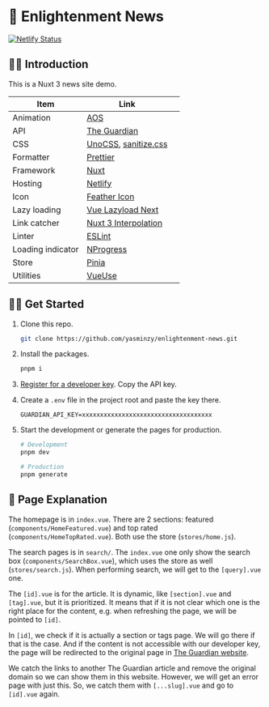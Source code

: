 # 📰 Enlightenment News

[![Netlify Status](https://api.netlify.com/api/v1/badges/e53bd9dd-bced-4727-99aa-125508586dfc/deploy-status)](https://app.netlify.com/sites/enlightenment/deploys)

## 🙋‍♀️ Introduction

This is a Nuxt 3 news site demo.

| Item              | Link                                                                                         |     |
| ----------------- | -------------------------------------------------------------------------------------------- | --- |
| Animation         | [AOS](https://michalsnik.github.io/aos/)                                                     |     |
| API               | [The Guardian](https://open-platform.theguardian.com/)                                       |     |
| CSS               | [UnoCSS](https://unocss.antfu.me/), [sanitize.css](https://csstools.github.io/sanitize.css/) |     |
| Formatter         | [Prettier](https://prettier.io/)                                                             |     |
| Framework         | [Nuxt](https://v3.nuxtjs.org/)                                                               |     |
| Hosting           | [Netlify](https://www.netlify.com/)                                                          |     |
| Icon              | [Feather Icon](https://icones.js.org/collection/fe)                                          |
| Lazy loading      | [Vue Lazyload Next](https://github.com/caozhong1996/vue-lazyload-next)                       |
| Link catcher      | [Nuxt 3 Interpolation](https://github.com/daliborgogic/interpolation)                        |
| Linter            | [ESLint](https://eslint.org/)                                                                |     |
| Loading indicator | [NProgress](https://ricostacruz.com/nprogress/)                                              |     |
| Store             | [Pinia](https://pinia.vuejs.org/)                                                            |     |
| Utilities         | [VueUse](https://vueuse.org/)                                                                |     |

## 👩‍💻 Get Started

1. Clone this repo.

   ```bash
   git clone https://github.com/yasminzy/enlightenment-news.git
   ```

1. Install the packages.

   ```bash
   pnpm i
   ```

1. [Register for a developer key](https://bonobo.capi.gutools.co.uk/register/developer). Copy the API key.

1. Create a `.env` file in the project root and paste the key there.

   ```env
   GUARDIAN_API_KEY=xxxxxxxxxxxxxxxxxxxxxxxxxxxxxxxxxxxx
   ```

1. Start the development or generate the pages for production.

   ```bash
   # Development
   pnpm dev

   # Production
   pnpm generate
   ```

## 📁 Page Explanation

The homepage is in `index.vue`. There are 2 sections: featured (`components/HomeFeatured.vue`) and top rated (`components/HomeTopRated.vue`). Both use the store (`stores/home.js`).

The search pages is in `search/`. The `index.vue` one only show the search box (`components/SearchBox.vue`), which uses the store as well (`stores/search.js`). When performing search, we will get to the `[query].vue` one.

The `[id].vue` is for the article. It is dynamic, like `[section].vue` and `[tag].vue`, but it is prioritized. It means that if it is not clear which one is the right place for the content, e.g. when refreshing the page, we will be pointed to `[id]`.

In `[id]`, we check if it is actually a section or tags page. We will go there if that is the case. And if the content is not accessible with our developer key, the page will be redirected to the original page in [The Guardian website](https://www.theguardian.com/us).

We catch the links to another The Guardian article and remove the original domain so we can show them in this website. However, we will get an error page with just this. So, we catch them with `[...slug].vue` and go to `[id].vue` again.
